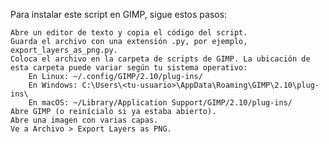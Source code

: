 Para instalar este script en GIMP, sigue estos pasos:

    Abre un editor de texto y copia el código del script.
    Guarda el archivo con una extensión .py, por ejemplo, export_layers_as_png.py.
    Coloca el archivo en la carpeta de scripts de GIMP. La ubicación de esta carpeta puede variar según tu sistema operativo:
        En Linux: ~/.config/GIMP/2.10/plug-ins/
        En Windows: C:\Users\<tu-usuario>\AppData\Roaming\GIMP\2.10\plug-ins\
        En macOS: ~/Library/Application Support/GIMP/2.10/plug-ins/
    Abre GIMP (o reinícialo si ya estaba abierto).
    Abre una imagen con varias capas.
    Ve a Archivo > Export Layers as PNG.
